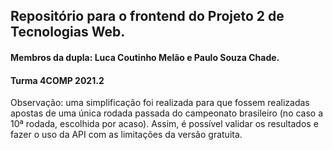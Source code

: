 ## Repositório para o frontend do Projeto 2 de Tecnologias Web.

#### Membros da dupla: Luca Coutinho Melão e Paulo Souza Chade.

#### Turma 4COMP 2021.2

Observação: uma simplificação foi realizada para que fossem realizadas apostas de uma única rodada passada do campeonato brasileiro (no caso a 10ª rodada, escolhida por acaso). Assim, é possível validar os resultados e fazer o uso da API com as limitações da versão gratuita.
